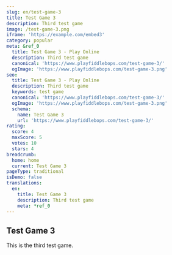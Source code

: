 ```yaml
---
slug: en/test-game-3
title: Test Game 3
description: Third test game
image: /test-game-3.png
iframe: 'https://example.com/embed3'
category: popular
meta: &ref_0
  title: Test Game 3 - Play Online
  description: Third test game
  canonical: 'https://www.playfiddlebops.com/test-game-3/'
  ogImage: 'https://www.playfiddlebops.com/test-game-3.png'
seo:
  title: Test Game 3 - Play Online
  description: Third test game
  keywords: test game
  canonical: 'https://www.playfiddlebops.com/test-game-3/'
  ogImage: 'https://www.playfiddlebops.com/test-game-3.png'
  schema:
    name: Test Game 3
    url: 'https://www.playfiddlebops.com/test-game-3/'
rating:
  score: 4
  maxScore: 5
  votes: 10
  stars: 4
breadcrumb:
  home: home
  current: Test Game 3
pageType: traditional
isDemo: false
translations:
  en:
    title: Test Game 3
    description: Third test game
    meta: *ref_0
---
```


## Test Game 3

This is the third test game.

